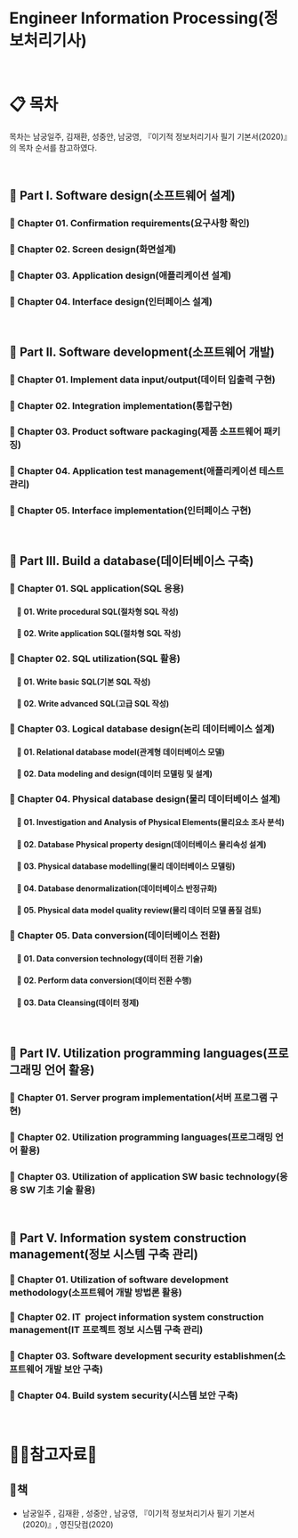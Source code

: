 # Engineer Information Processing(정보처리기사)


<br/>

# :clipboard: 목차
목차는 남궁일주, 김재환, 성중안, 남궁영, 『이기적 정보처리기사 필기 기본서(2020)』의 목차 순서를 참고하였다.

<br/>

## :scroll: Part I. Software design(소프트웨어 설계)
  ### :page_facing_up: Chapter 01. Confirmation requirements(요구사항 확인)
  ### :page_facing_up: Chapter 02. Screen design(화면설계)
  ### :page_facing_up: Chapter 03. Application design(애플리케이션 설계)
  ### :page_facing_up: Chapter 04. Interface design(인터페이스 설계)

<br/>

## :scroll: Part II. Software development(소프트웨어 개발)
 ### :page_facing_up: Chapter 01. Implement data input/output(데이터 입출력 구현)
 ### :page_facing_up: Chapter 02. Integration implementation(통합구현)
 ### :page_facing_up: Chapter 03. Product software packaging(제품 소프트웨어 패키징)
 ### :page_facing_up: Chapter 04. Application test management(애플리케이션 테스트 관리)
 ### :page_facing_up: Chapter 05. Interface implementation(인터페이스 구현)


<br/>

## :scroll: Part III. Build a database(데이터베이스 구축)
 ### :page_facing_up: Chapter 01. SQL application(SQL 응용)  
  #### &nbsp; &nbsp; :memo: 01. Write procedural SQL(절차형 SQL 작성)
  #### &nbsp; &nbsp; :memo: 02. Write application SQL(절차형 SQL 작성)
 
 ### :page_facing_up: Chapter 02. SQL utilization(SQL 활용)
  #### &nbsp; &nbsp; :memo: 01. Write basic SQL(기본 SQL 작성)
  #### &nbsp; &nbsp; :memo: 02. Write advanced SQL(고급 SQL 작성) 
  
 ### :page_facing_up: Chapter 03. Logical database design(논리 데이터베이스 설계)
   #### &nbsp; &nbsp; :memo: 01. Relational database model(관계형 데이터베이스 모델)
   #### &nbsp; &nbsp; :memo: 02. Data modeling and design(데이터 모델링 및 설계)
   
 ### :page_facing_up: Chapter 04. Physical database design(물리 데이터베이스 설계)
  #### &nbsp; &nbsp; :memo: 01. Investigation and Analysis of Physical Elements(물리요소 조사 분석)
  #### &nbsp; &nbsp; :memo: 02. Database Physical property design(데이터베이스 물리속성 설계)   
  #### &nbsp; &nbsp; :memo: 03. Physical database modelling(물리 데이터베이스 모델링)
  #### &nbsp; &nbsp; :memo: 04. Database denormalization(데이터베이스 반정규화)
  #### &nbsp; &nbsp; :memo: 05. Physical data model quality review(물리 데이터 모델 품질 검토)
  
 ### :page_facing_up: Chapter 05. Data conversion(데이터베이스 전환)
  #### &nbsp; &nbsp; :memo: 01. Data conversion technology(데이터 전환 기술)
  #### &nbsp; &nbsp; :memo: 02. Perform data conversion(데이터 전환 수행)   
  #### &nbsp; &nbsp; :memo: 03. Data Cleansing(데이터 정제)

<br/>

## :scroll: Part IV. Utilization programming languages(프로그래밍 언어 활용)
 ### :page_facing_up: Chapter 01. Server program implementation(서버 프로그램 구현)
 ### :page_facing_up: Chapter 02. Utilization programming languages(프로그래밍 언어 활용)
 ### :page_facing_up: Chapter 03. Utilization of application SW basic technology(응용 SW 기초 기술 활용)

<br/>

## :scroll: Part V. Information system construction management(정보 시스템 구축 관리)
  ### :page_facing_up: Chapter 01. Utilization of software development methodology(소프트웨어 개발 방법론 활용)
  ### :page_facing_up: Chapter 02. IT  project information system construction management(IT 프로젝트 정보 시스템 구축 관리)
  ### :page_facing_up: Chapter 03. Software development security establishmen(소프트웨어 개발 보안 구축)
  ### :page_facing_up: Chapter 04. Build system security(시스템 보안 구축) 


<br/>

# :ok_woman:참고자료:bow:

## :book:책
* 남궁일주 , 김재환 , 성중안 , 남궁영, 『이기적 정보처리기사 필기 기본서(2020)』, 영진닷컴(2020)
